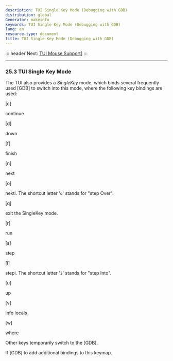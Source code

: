 ```yaml
---
description: TUI Single Key Mode (Debugging with GDB)
distribution: global
Generator: makeinfo
keywords: TUI Single Key Mode (Debugging with GDB)
lang: en
resource-type: document
title: TUI Single Key Mode (Debugging with GDB)
---
```

::: header
Next: [TUI Mouse Support](TUI-Mouse-Support.html#TUI-Mouse-Support)]
:::

---

### 25.3 TUI Single Key Mode

The TUI also provides a *SingleKey* mode, which binds several frequently used [GDB] to switch into this mode, where the following key bindings are used:

[c]

continue

[d]

down

[f]

finish

[n]

next

[o]

nexti. The shortcut letter '`o`' stands for "step Over".

[q]

exit the SingleKey mode.

[r]

run

[s]

step

[i]

stepi. The shortcut letter '`i`' stands for "step Into".

[u]

up

[v]

info locals

[w]

where

Other keys temporarily switch to the [GDB].

If [GDB] to add additional bindings to this keymap.
